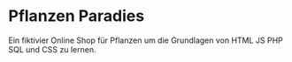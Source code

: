 # Pflanzen Paradies 

Ein fiktivier Online Shop für Pflanzen um die Grundlagen von HTML JS PHP SQL und CSS zu lernen.
